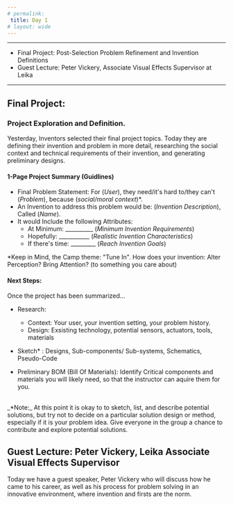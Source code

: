 ```yaml
---
# permalink: 
 title: Day 1
# layout: wide
---
```


-------------------
- Final Project: Post-Selection Problem Refinement and Invention Definitions
- Guest Lecture: Peter Vickery, Associate Visual Effects Supervisor at Leika 

-------------------




## Final Project:

### Project Exploration and Definition.
Yesterday, Inventors selected their final project topics. Today they are defining their invention and problem in more detail, researching the social context and technical requirements of their invention, and generating preliminary designs.
<br>

#### 1-Page Project Summary (Guidlines)

- Final Problem Statement: For (_User_), they need/it's hard to/they can't (_Problem_), because (_social/moral context_)*.
- An Invention to address this problem would be: (_Invention Description_), Called (_Name_).
- It would Include the following Attributes:
  - At Minimum: __________ (_Minimum Invention Requirements_)
  - Hopefully: ___________ (_Realistic Invention Characteristics_)
  - If there's time: _________ (_Reach Invention Goals_) 
  
*Keep in Mind, the Camp theme: "Tune In". How does your invention: Alter Perception? Bring Attention? (to something you care about)

#### Next Steps:

Once the project has been summarized...

- Research: 
  - Context: Your user, your invention setting, your problem history.
  - Design: Exsisting technology, potential sensors, actuators, tools, materials
- Sketch* : Designs, Sub-components/ Sub-systems, Schematics, Pseudo-Code

- Preliminary BOM (Bill Of Materials): Identify Critical components and materials you will likely need, so that the instructor can aquire them for you. 

<br>
 _*Note:_ At this point it is okay to to sketch, list, and describe potential solutions, but try not to decide on a particular solution design or method, especially if it is your problem idea. Give everyone in the group a chance to contribute and explore potential solutions. 


## Guest Lecture: Peter Vickery, Leika Associate Visual Effects Supervisor

Today we have a guest speaker, Peter Vickery who will discuss how he came to his career, as well as his process for problem solving in an innovative environment, where invention and firsts are the norm.















